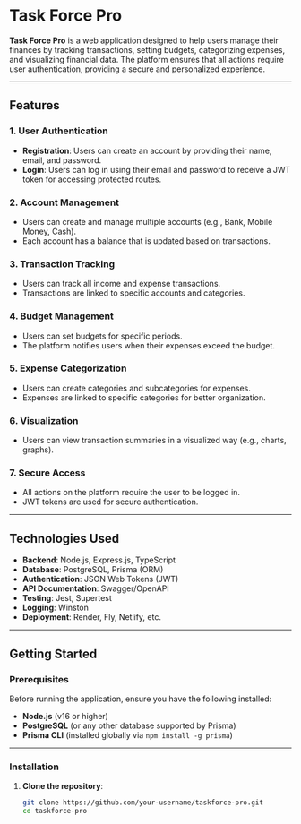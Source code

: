 # Task Force Pro

**Task Force Pro** is a web application designed to help users manage their finances by tracking transactions, setting budgets, categorizing expenses, and visualizing financial data. The platform ensures that all actions require user authentication, providing a secure and personalized experience.

---

## Features

### 1. **User Authentication**

- **Registration**: Users can create an account by providing their name, email, and password.
- **Login**: Users can log in using their email and password to receive a JWT token for accessing protected routes.

### 2. **Account Management**

- Users can create and manage multiple accounts (e.g., Bank, Mobile Money, Cash).
- Each account has a balance that is updated based on transactions.

### 3. **Transaction Tracking**

- Users can track all income and expense transactions.
- Transactions are linked to specific accounts and categories.

### 4. **Budget Management**

- Users can set budgets for specific periods.
- The platform notifies users when their expenses exceed the budget.

### 5. **Expense Categorization**

- Users can create categories and subcategories for expenses.
- Expenses are linked to specific categories for better organization.

### 6. **Visualization**

- Users can view transaction summaries in a visualized way (e.g., charts, graphs).

### 7. **Secure Access**

- All actions on the platform require the user to be logged in.
- JWT tokens are used for secure authentication.

---

## Technologies Used

- **Backend**: Node.js, Express.js, TypeScript
- **Database**: PostgreSQL, Prisma (ORM)
- **Authentication**: JSON Web Tokens (JWT)
- **API Documentation**: Swagger/OpenAPI
- **Testing**: Jest, Supertest
- **Logging**: Winston
- **Deployment**: Render, Fly, Netlify, etc.

---

## Getting Started

### Prerequisites

Before running the application, ensure you have the following installed:

- **Node.js** (v16 or higher)
- **PostgreSQL** (or any other database supported by Prisma)
- **Prisma CLI** (installed globally via `npm install -g prisma`)

---

### Installation

1. **Clone the repository**:
   ```bash
   git clone https://github.com/your-username/taskforce-pro.git
   cd taskforce-pro
   ```
